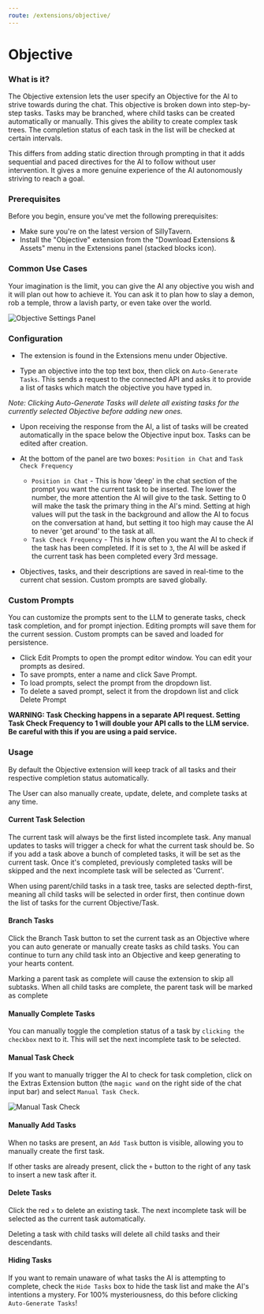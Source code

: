 ```yaml
---
route: /extensions/objective/
---
```


# Objective

### What is it?

The Objective extension lets the user specify an Objective for the AI to strive towards during the chat. This objective is broken down into step-by-step tasks. Tasks may be branched, where child tasks can be created automatically or manually. This gives the ability to create complex task trees. The completion status of each task in the list will be checked at certain intervals.

This differs from adding static direction through prompting in that it adds sequential and paced directives for the AI to follow without user intervention. It gives a more genuine experience of the AI autonomously striving to reach a goal.

### Prerequisites

Before you begin, ensure you've met the following prerequisites:

- Make sure you're on the latest version of SillyTavern.
- Install the "Objective" extension from the "Download Extensions & Assets" menu in the Extensions panel (stacked blocks icon).

### Common Use Cases

Your imagination is the limit, you can give the AI any objective you wish and it will plan out how to achieve it. You can ask it to plan how to slay a demon, rob a temple, throw a lavish party, or even take over the world.

![Objective Settings Panel](/static/extensions/objective-panel.png)

### Configuration

- The extension is found in the Extensions menu under Objective.

- Type an objective into the top text box, then click on `Auto-Generate Tasks`. This sends a request to the connected API and asks it to provide  a list of tasks which match the objective you have typed in.

*Note: Clicking Auto-Generate Tasks will delete all existing tasks for the currently selected Objective before adding new ones.*

- Upon receiving the response from the AI, a list of tasks will be created automatically in the space below the Objective input box. Tasks can be edited after creation.

- At the bottom of the panel are two boxes: `Position in Chat` and `Task Check Frequency`
  - `Position in Chat` - This is how 'deep' in the chat section of the prompt you want the current task to be inserted. The lower the number, the more attention the AI will give to the task. Setting to 0 will make the task the primary thing in the AI's mind. Setting at high values will put the task in the background and allow the AI to focus on the conversation at hand, but setting it too high may cause the AI to never 'get around' to the task at all.
  - `Task Check Frequency` - This is how often you want the AI to check if the task has been completed. If it is set to `3`, the AI will be asked if the current task has been completed every 3rd message.

-  Objectives, tasks, and their descriptions are saved in real-time to the current chat session. Custom prompts are saved globally.

### Custom Prompts
You can customize the prompts sent to the LLM to generate tasks, check task completion, and for prompt injection. Editing prompts will save them for the current session. Custom prompts can be saved and loaded for persistence.

- Click Edit Prompts to open the prompt editor window. You can edit your prompts as desired.
- To save prompts, enter a name and click Save Prompt.
- To load prompts, select the prompt from the dropdown list.
- To delete a saved prompt, select it from the dropdown list and click Delete Prompt

**WARNING: Task Checking happens in a separate API request. Setting Task Check Frequency to 1 will double your API calls to the LLM service. Be careful with this if you are using a paid service.**

### Usage

By default the Objective extension will keep track of all tasks and their respective completion status automatically.

The User can also manually create, update, delete, and complete tasks at any time.


#### Current Task Selection

The current task will always be the first listed incomplete task. Any manual updates to tasks will trigger a check for what the current task should be. So if you add a task above a bunch of completed tasks, it will be set as the current task. Once it's completed, previously completed tasks will be skipped and the next incomplete task will be selected as 'Current'.

When using parent/child tasks in a task tree, tasks are selected depth-first, meaning all child tasks will be selected in order first, then continue down the list of tasks for the current Objective/Task.

#### Branch Tasks

Click the Branch Task button to set the current task as an Objective where you can auto generate or manually create tasks as child tasks. You can continue to turn any child task into an Objective and keep generating to your hearts content.

Marking a parent task as complete will cause the extension to skip all subtasks. When all child tasks are complete, the parent task will be marked as complete

#### Manually Complete Tasks

You can manually toggle the completion status of a task by `clicking the checkbox` next to it. This will set the next incomplete task to be selected.

#### Manual Task Check

If you want to manually trigger the AI to check for task completion, click on the Extras Extension button (the `magic wand` on the right side of the chat input bar) and select `Manual Task Check`.

![Manual Task Check](/static/extensions/task-check.png)

#### Manually Add Tasks

When no tasks are present, an `Add Task` button is visible, allowing you to manually create the first task.

If other tasks are already present, click the `+` button to the right of any task to insert a new task after it.

#### Delete Tasks

Click the red `x` to delete an existing task. The next incomplete task will be selected as the current task automatically.

Deleting a task with child tasks will delete all child tasks and their descendants. 

#### Hiding Tasks

If you want to remain unaware of what tasks the AI is attempting to complete, check the `Hide Tasks` box to hide the task list and make the AI's intentions a mystery. For 100% mysteriousness, do this before clicking `Auto-Generate Tasks`!
